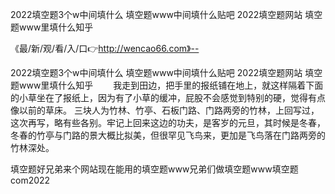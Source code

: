 2022填空题3个w中间填什么
填空题www中间填什么贴吧
2022填空题网站
填空题www里填什么知乎


《最/新/观/看/入/口👉http://wencao66.com》--

2022填空题3个w中间填什么
填空题www中间填什么贴吧
2022填空题网站
填空题www里填什么知乎
　　我走到田边，把手里的报纸铺在地上，就这样隔着下面的小草坐在了报纸上，因为有了小草的缓冲，屁股不会感觉到特别的硬，觉得有点像以前的草床。
三块人为竹林、竹亭、石板门路、门路两旁的竹林，上回写过，这次再写，略有些各别。牢记上回来这边的功夫，是客岁的元旦，其时候是冬春，冬春的竹亭与门路的景大概比拟美，但很罕见飞鸟来，更加是飞鸟落在门路两旁的竹林深处。





填空题好兄弟来个网站现在能用的填空题www兄弟们做填空题www填空题com2022
